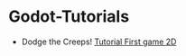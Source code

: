 # Godot-Tutorials

- Dodge the Creeps! [Tutorial First game 2D](https://docs.godotengine.org/en/4.x/getting_started/first_2d_game/index.html)
